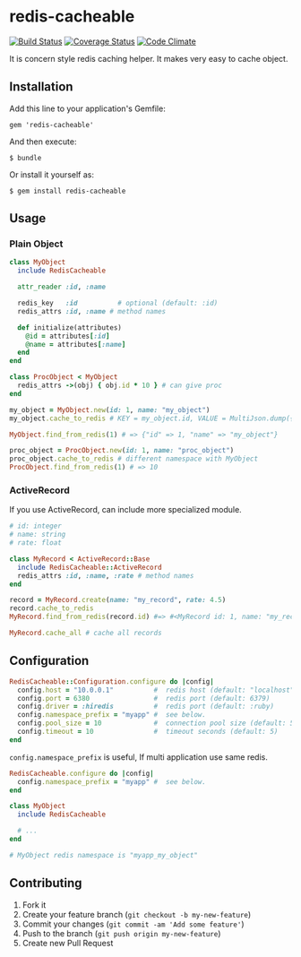 # redis-cacheable
[![Build Status](https://travis-ci.org/joker1007/redis-cacheable.png?branch=master)](https://travis-ci.org/joker1007/redis-cacheable)
[![Coverage Status](https://coveralls.io/repos/joker1007/redis-cacheable/badge.png?branch=master)](https://coveralls.io/r/joker1007/redis-cacheable?branch=master)
[![Code Climate](https://codeclimate.com/github/joker1007/redis-cacheable.png)](https://codeclimate.com/github/joker1007/redis-cacheable)

It is concern style redis caching helper.
It makes very easy to cache object.

## Installation

Add this line to your application's Gemfile:

    gem 'redis-cacheable'

And then execute:

    $ bundle

Or install it yourself as:

    $ gem install redis-cacheable

## Usage

### Plain Object

```ruby
class MyObject
  include RedisCacheable

  attr_reader :id, :name

  redis_key   :id          # optional (default: :id)
  redis_attrs :id, :name # method names

  def initialize(attributes)
    @id = attributes[:id]
    @name = attributes[:name]
  end
end

class ProcObject < MyObject
  redis_attrs ->(obj) { obj.id * 10 } # can give proc
end
```

```ruby
my_object = MyObject.new(id: 1, name: "my_object")
my_object.cache_to_redis # KEY = my_object.id, VALUE = MultiJson.dump({"id" => my_object.id, "name" => my_object.name})

MyObject.find_from_redis(1) # => {"id" => 1, "name" => "my_object"}

proc_object = ProcObject.new(id: 1, name: "proc_object")
proc_object.cache_to_redis # different namespace with MyObject
ProcObject.find_from_redis(1) # => 10
```

### ActiveRecord

If you use ActiveRecord, can include more specialized module.

```ruby
# id: integer
# name: string
# rate: float

class MyRecord < ActiveRecord::Base
  include RedisCacheable::ActiveRecord
  redis_attrs :id, :name, :rate # method names
end
```

```ruby
record = MyRecord.create(name: "my_record", rate: 4.5)
record.cache_to_redis
MyRecord.find_from_redis(record.id) #=> #<MyRecord id: 1, name: "my_record", rate: "4.5">

MyRecord.cache_all # cache all records
```

## Configuration

```ruby
RedisCacheable::Configuration.configure do |config|
  config.host = "10.0.0.1"          #  redis host (default: "localhost")
  config.port = 6380                #  redis port (default: 6379)
  config.driver = :hiredis          #  redis port (default: :ruby)
  config.namespace_prefix = "myapp" #  see below.
  config.pool_size = 10             #  connection pool size (default: 5)
  config.timeout = 10               #  timeout seconds (default: 5)
end
```

`config.namespace_prefix` is useful, If multi application use same redis.

```ruby
RedisCacheable.configure do |config|
  config.namespace_prefix = "myapp" #  see below.
end

class MyObject
  include RedisCacheable

  # ...
end

# MyObject redis namespace is "myapp_my_object"
```

## Contributing

1. Fork it
2. Create your feature branch (`git checkout -b my-new-feature`)
3. Commit your changes (`git commit -am 'Add some feature'`)
4. Push to the branch (`git push origin my-new-feature`)
5. Create new Pull Request
